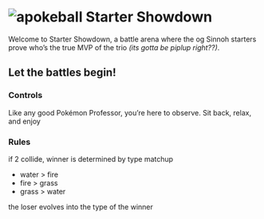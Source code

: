 # ![apokeball](https://github.com/user-attachments/assets/4d6e0d7f-f57b-4c36-ac27-359587adcbd2) Starter Showdown
Welcome to Starter Showdown, a battle arena where the og Sinnoh starters prove who’s the true MVP of the trio *(its gotta be piplup right??)*.
## Let the battles begin! 
### Controls 
Like any good Pokémon Professor, you’re here to observe. Sit back, relax, and enjoy
### Rules
if 2 collide, winner is determined by type matchup 
* water > fire
* fire > grass
* grass > water </br>
<p> the loser evolves into the type of the winner </p>
